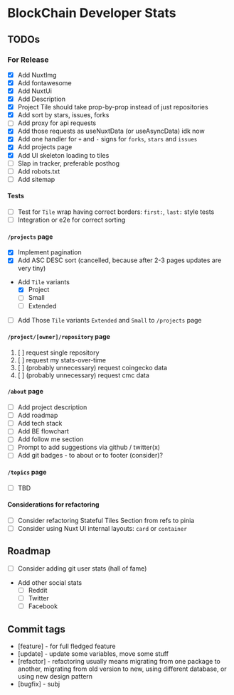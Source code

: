 # BlockChain Developer Stats

## TODOs

### For Release

* [x] Add NuxtImg
* [x] Add fontawesome
* [x] Add NuxtUi
* [x] Add Description
* [x] Project Tile should take prop-by-prop instead of just repositories
* [x] Add sort by stars, issues, forks
* [ ] Add proxy for api requests
* [x] Add those requests as useNuxtData (or useAsyncData) idk now
* [x] Add one handler for `+` and `-` signs for `forks`, `stars` and `issues`
* [x] Add projects page
* [x] Add UI skeleton loading to tiles
* [ ] Slap in tracker, preferable posthog
* [ ] Add robots.txt
* [ ] Add sitemap

#### Tests

* [ ] Test for `Tile` wrap having correct borders: `first:`, `last:` style tests
* [ ] Integration or e2e for correct sorting

#### `/projects` page

* [x] Implement pagination
* [x] Add ASC DESC sort (cancelled, because after 2-3 pages updates are very tiny)
* Add `Tile` variants
  * [x] Project
  * [ ] Small
  * [ ] Extended

* [ ] Add Those `Tile` variants `Extended` and `Small` to `/projects` page

#### `/project/[owner]/repository` page

1. [ ] request single repository
2. [ ] request my stats-over-time
3. [ ] (probably unnecessary) request coingecko data
4. [ ] (probably unnecessary) request cmc data

#### `/about` page

* [ ] Add project description
* [ ] Add roadmap
* [ ] Add tech stack
* [ ] Add BE flowchart
* [ ] Add follow me section
* [ ] Prompt to add suggestions via github / twitter(x)
* [ ] Add git badges - to about or to footer (consider)?

#### `/topics` page

* [ ] TBD

#### Considerations for refactoring

* [ ] Consider refactoring Stateful Tiles Section from refs to pinia
* [ ] Consider using Nuxt UI internal layouts: `card` or `container`

## Roadmap

* [ ] Consider adding git user stats (hall of fame)
* Add other social stats
  * [ ] Reddit
  * [ ] Twitter
  * [ ] Facebook

## Commit tags

* [feature] - for full fledged feature
* [update] - update some variables, move some stuff
* [refactor] - refactoring usually means migrating from one package to another, migrating from old version to new, using different database, or using new design pattern
* [bugfix] - subj
